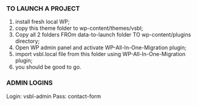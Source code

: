### TO LAUNCH A PROJECT

1. install fresh local WP;
2. copy this theme folder to wp-content/themes/vsbl;
3. Copy all 2 folders FROm data-to-launch folder TO wp-content/plugins directory;
4. Open WP admin panel and activate WP-All-In-One-Migration plugin;
5. import vsbl.local file from this folder using WP-All-In-One-Migration plugin;
6. you should be good to go.

### ADMIN LOGINS

Login: vsbl-admin
Pass: contact-form
